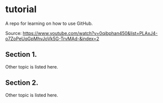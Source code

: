 # tutorial
A repo for learning on how to use GitHub.

Source: https://www.youtube.com/watch?v=0qibphan450&list=PLAxJ4-o7ZoPeUqGpMhvJoVk5G-TrvMAd-&index=2

## Section 1.
Other topic is listed here.

## Section 2.
Other topic is listed here.
